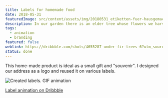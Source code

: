 ```yaml
---
title: Labels for homemade food
date: 2018-05-31
featuredImage: src/content/assets/img/20180531_etiketten-fuer-hausgemachtes.png
description: In our garden there is an elder tree whose flowers we harvest every year and make syrup from. We also process other things that grow in our garden.
tags:
  - animation
  - branding
featured: false
weblink: https://dribbble.com/shots/4655287-under-fir-trees-6?utm_source=Clipboard_Shot&utm_campaign=pixelstrolch&utm_content=under%20fir%20trees%206&utm_medium=Social_Share
status: done
---
```

This home-made product is ideal as a small gift and "souvenir". I designed our address as a logo and reused it on various labels.

![Created labels. GIF animation](../../assets/img/20180531_etiketten-fuer-hausgemachtes_1.gif)

[Label animation on Dribbble](https://dribbble.com/shots/4655287-under-fir-trees-6?utm_source=Clipboard_Shot&utm_campaign=pixelstrolch&utm_content=under%20fir%20trees%206&utm_medium=Social_Share)
